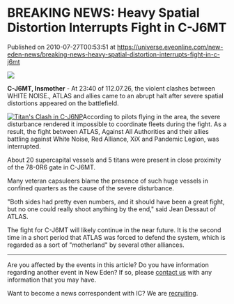 # BREAKING NEWS: Heavy Spatial Distortion Interrupts Fight in C-J6MT
Published on 2010-07-27T00:53:51 at https://universe.eveonline.com/new-eden-news/breaking-news-heavy-spatial-distortion-interrupts-fight-in-c-j6mt

![](http://www.eve-ic.net/media/assets/icarticlebanner.png)  
  
 **C-J6MT, Insmother** \- At 23:40 of 112.07.26, the violent clashes between WHITE NOISE., ATLAS and allies came to an abrupt halt after severe spatial distortions appeared on the battlefield.  
  
[![Titan's Clash in C-J6NP](http://www.eve-ic.net/media/articles/4017/titanclashthumb.png)](http://www.eve-ic.net/media/igbd/igbd.php?faction=ic&url=http://www.eve-ic.net/media/articles/4017/titanclash.png)According to pilots flying in the area, the severe disturbance rendered it impossible to coordinate fleets during the fight. As a result, the fight between ATLAS, Against All Authorities and their allies battling against White Noise, Red Alliance, XiX and Pandemic Legion, was interrupted.  
  
About 20 supercapital vessels and 5 titans were present in close proximity of the 78-0R6 gate in C-J6MT.  
  
Many veteran capsuleers blame the presence of such huge vessels in confined quarters as the cause of the severe disturbance.  
  
"Both sides had pretty even numbers, and it should have been a great fight, but no one could really shoot anything by the end," said Jean Dessaut of ATLAS.  
  
The fight for C-J6MT will likely continue in the near future. It is the second time in a short period that ATLAS was forced to defend the system, which is regarded as a sort of "motherland" by several other alliances.

* * *

Are you affected by the events in this article? Do you have information regarding another event in New Eden? If so, please [contact us](http://www.eveonline.com/news.asp?a=submitrp) with any information that you may have.  
  
Want to become a news correspondent with IC? We are [recruiting](http://www.eveonline.com/isd.asp).
